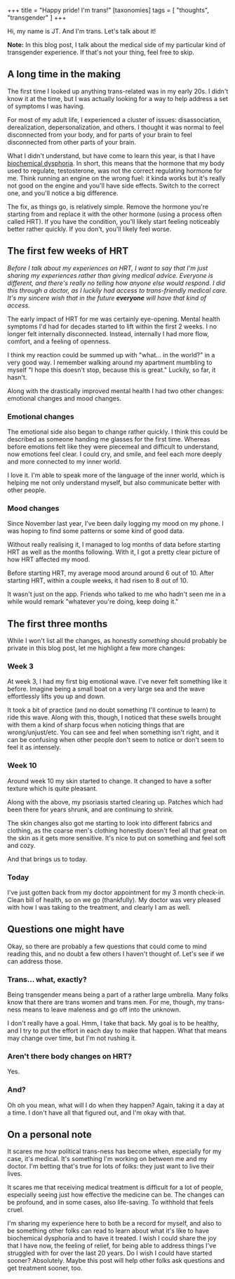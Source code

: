 +++
title = "Happy pride! I'm trans!"
[taxonomies]
tags = [ "thoughts", "transgender" ]
+++

Hi, my name is JT. And I'm trans. Let's talk about it!

**Note:** In this blog post, I talk about the medical side of my particular kind of transgender experience. If that's not your thing, feel free to skip.

## A long time in the making

The first time I looked up anything trans-related was in my early 20s. I didn't know it at the time, but I was actually looking for a way to help address a set of symptoms I was having.

For most of my adult life, I experienced a cluster of issues: disassociation, derealization, depersonalization, and others. I thought it was normal to feel disconnected from your body, and for parts of your brain to feel disconnected from other parts of your brain.

What I didn't understand, but have come to learn this year, is that I have [biochemical dysphoria](https://genderdysphoria.fyi/en/biochemical-dysphoria). In short, this means that the hormone that my body used to regulate, testosterone, was not the correct regulating hormone for me. Think running an engine on the wrong fuel: it kinda works but it's really not good on the engine and you'll have side effects. Switch to the correct one, and you'll notice a big difference.

The fix, as things go, is relatively simple. Remove the hormone you're starting from and replace it with the other hormone (using a process often called HRT). If you have the condition, you'll likely start feeling noticeably better rather quickly. If you don't, you'll likely feel worse.

## The first few weeks of HRT

_Before I talk about my experiences on HRT, I want to say that I'm just sharing my experiences rather than giving medical advice. Everyone is different, and there's really no telling how anyone else would respond. I did this through a doctor, as I luckily had access to trans-friendly medical care. It's my sincere wish that in the future **everyone** will have that kind of access._

The early impact of HRT for me was certainly eye-opening. Mental health symptoms I'd had for decades started to lift within the first 2 weeks. I no longer felt internally disconnected. Instead, internally I had more flow, comfort, and a feeling of openness.

I think my reaction could be summed up with "what... in the world?" in a very good way. I remember walking around my apartment mumbling to myself "I hope this doesn't stop, because this is great." Luckily, so far, it hasn't.

Along with the drastically improved mental health I had two other changes: emotional changes and mood changes.

### Emotional changes

The emotional side also began to change rather quickly. I think this could be described as someone handing me glasses for the first time. Whereas before emotions felt like they were piecemeal and difficult to understand, now emotions feel clear. I could cry, and smile, and feel each more deeply and more connected to my inner world.

I love it. I'm able to speak more of the language of the inner world, which is helping me not only understand myself, but also communicate better with other people.

### Mood changes

Since November last year, I've been daily logging my mood on my phone. I was hoping to find some patterns or some kind of good data.

Without really realising it, I managed to log months of data before starting HRT as well as the months following. With it, I got a pretty clear picture of how HRT affected my mood.

Before starting HRT, my average mood around around 6 out of 10. After starting HRT, within a couple weeks, it had risen to 8 out of 10.

It wasn't just on the app. Friends who talked to me who hadn't seen me in a while would remark "whatever you're doing, keep doing it."

## The first three months

While I won't list all the changes, as honestly _something_ should probably be private in this blog post, let me highlight a few more changes:

### Week 3

At week 3, I had my first big emotional wave. I've never felt something like it before. Imagine being a small boat on a very large sea and the wave effortlessly lifts you up and down.

It took a bit of practice (and no doubt something I'll continue to learn) to ride this wave. Along with this, though, I noticed that these swells brought with them a kind of sharp focus when noticing things that are wrong/unjust/etc. You can see and feel when something isn't right, and it can be confusing when other people don't seem to notice or don't seem to feel it as intensely.

### Week 10

Around week 10 my skin started to change. It changed to have a softer texture which is quite pleasant.

Along with the above, my psoriasis started clearing up. Patches which had been there for years shrunk, and are continuing to shrink.

The skin changes also got me starting to look into different fabrics and clothing, as the coarse men's clothing honestly doesn't feel all that great on the skin as it gets more sensitive. It's nice to put on something and feel soft and cozy.

And that brings us to today.

### Today

I've just gotten back from my doctor appointment for my 3 month check-in. Clean bill of health, so on we go (thankfully). My doctor was very pleased with how I was taking to the treatment, and clearly I am as well.

## Questions one might have

Okay, so there are probably a few questions that could come to mind reading this, and no doubt a few others I haven't thought of. Let's see if we can address those.

### Trans... what, exactly?

Being transgender means being a part of a rather large umbrella. Many folks know that there are trans women and trans men. For me, though, my trans-ness means to leave maleness and go off into the unknown.

I don't really have a goal. Hmm, I take that back. My goal is to be healthy, and I try to put the effort in each day to make that happen. What that means may change over time, but I'm not rushing it.

### Aren't there body changes on HRT?

Yes.

### And?

Oh oh you mean, what will I do when they happen? Again, taking it a day at a time. I don't have all that figured out, and I'm okay with that.

## On a personal note

It scares me how political trans-ness has become when, especially for my case, it's medical. It's something I'm working on between me and my doctor. I'm betting that's true for lots of folks: they just want to live their lives.

It scares me that receiving medical treatment is difficult for a lot of people, especially seeing just how effective the medicine can be. The changes can be profound, and in some cases, also life-saving. To withhold that feels cruel.

I'm sharing my experience here to both be a record for myself, and also to be something other folks can read to learn about what it's like to have biochemical dysphoria and to have it treated. I wish I could share the joy that I have now, the feeling of relief, for being able to address things I've struggled with for over the last 20 years. Do I wish I could have started sooner? Absolutely. Maybe this post will help other folks ask questions and get treatment sooner, too.
